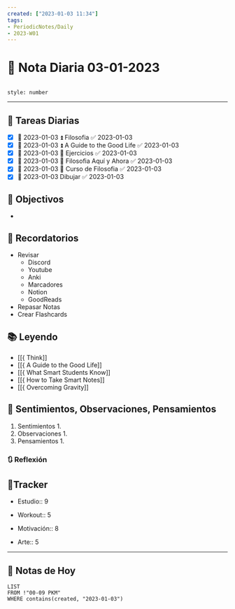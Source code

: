 ```yaml
---
created: ["2023-01-03 11:34"]
tags:
- PeriodicNotes/Daily
- 2023-W01
---
```


# 📅 Nota Diaria 03-01-2023
```toc

style: number

```

---
## 🔷 Tareas Diarias
- [x] 📅 2023-01-03 ⏫ Filosofia ✅ 2023-01-03
- [x] 📅 2023-01-03 ⏫ A Guide to the Good Life ✅ 2023-01-03
- [x] 📅 2023-01-03 🔼 Ejercicios ✅ 2023-01-03
- [x] 📅 2023-01-03 🔽 Filosofia Aquí y Ahora ✅ 2023-01-03
- [x] 📅 2023-01-03 🔽 Curso de Filosofia ✅ 2023-01-03
- [x] 📅 2023-01-03 Dibujar ✅ 2023-01-03

## 🎯 Objectivos
- 
## 📕 Recordatorios
- Revisar
	- Discord
	- Youtube
	- Anki
	- Marcadores
	- Notion
	- GoodReads
- Repasar Notas
- Crear Flashcards

## 📚 Leyendo
- [[{ Think]]
- [[{ A Guide to the Good Life]]
- [[{ What Smart Students Know]]
- [[{ How to Take Smart Notes]]
- [[{ Overcoming Gravity]]
## 💬 Sentimientos, Observaciones, Pensamientos 
1. Sentimientos
	1. 
2. Observaciones
	1. 
3. Pensamientos
	1. 
### 🔃 Reflexión

## 🔷Tracker

- Estudio:: 9

- Workout:: 5

- Motivación:: 8

- Arte:: 5
---

## 📅 Notas de Hoy
```dataview
LIST 
FROM !"00-09 PKM" 
WHERE contains(created, "2023-01-03")
```
